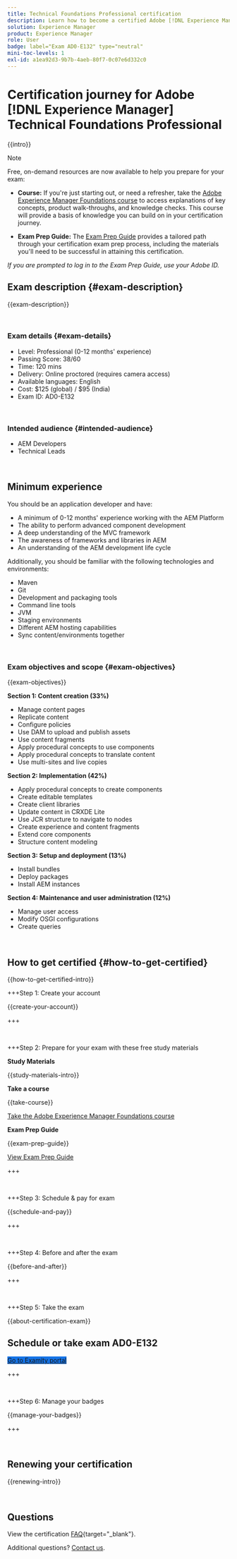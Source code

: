 ```yaml
---
title: Technical Foundations Professional certification
description: Learn how to become a certified Adobe [!DNL Experience Manager] Professional.
solution: Experience Manager
product: Experience Manager
role: User
badge: label="Exam AD0-E132" type="neutral"
mini-toc-levels: 1
exl-id: a1ea92d3-9b7b-4aeb-80f7-0c07e6d332c0
---
```

# Certification journey for Adobe [!DNL Experience Manager] Technical Foundations Professional

{{intro}}

>[!NOTE]
>
>Free, on-demand resources are now available to help you prepare for your exam:
>
>* **Course:** If you're just starting out, or need a refresher, take the [Adobe Experience Manager Foundations course](https://app.rockinfo.com/courses/240) to access explanations of key concepts, product walk-throughs, and knowledge checks. This course will provide a basis of knowledge you can build on in your certification journey.
>
>* **Exam Prep Guide:**  The [Exam Prep Guide](https://app.rockinfo.com/courses/124) provides a tailored path through your certification exam prep process, including the materials you'll need to be successful in attaining this certification.
>
>_If you are prompted to log in to the Exam Prep Guide, use your Adobe ID._

## Exam description {#exam-description}

{{exam-description}}

<br>

### Exam details {#exam-details}

* Level: Professional (0-12 months' experience)
* Passing Score: 38/60
* Time: 120 mins
* Delivery: Online proctored (requires camera access)
* Available languages: English
* Cost: $125 (global) / $95 (India)
* Exam ID: AD0-E132

<br>

### Intended audience {#intended-audience}

* AEM Developers
* Technical Leads

<br>

## Minimum experience

You should be an application developer and have:

* A minimum of 0-12 months' experience working with the AEM Platform
* The ability to perform advanced component development
* A deep understanding of the MVC framework
* The awareness of frameworks and libraries in AEM
* An understanding of the AEM development life cycle
 
 Additionally, you should be familiar with the following technologies and environments:

* Maven
* Git
* Development and packaging tools
* Command line tools
* JVM
* Staging environments
* Different AEM hosting capabilities
* Sync content/environments together

<br>

### Exam objectives and scope {#exam-objectives}

{{exam-objectives}}

**Section 1: Content creation (33%)**

* Manage content pages
* Replicate content
* Configure policies
* Use DAM to upload and publish assets
* Use content fragments
* Apply procedural concepts to use components
* Apply procedural concepts to translate content
* Use multi-sites and live copies

**Section 2: Implementation (42%)**

* Apply procedural concepts to create components
* Create editable templates
* Create client libraries
* Update content in CRXDE Lite
* Use JCR structure to navigate to nodes
* Create experience and content fragments
* Extend core components
* Structure content modeling

**Section 3: Setup and deployment (13%)**

* Install bundles
* Deploy packages
* Install AEM instances

**Section 4: Maintenance and user administration (12%)**

* Manage user access
* Modify OSGI configurations
* Create queries

<br>

## How to get certified {#how-to-get-certified}

{{how-to-get-certified-intro}}

+++Step 1: Create your account

{{create-your-account}}

+++

<br>

+++Step 2: Prepare for your exam with these free study materials

**Study Materials**

{{study-materials-intro}}

**Take a course**

{{take-course}}

[Take the Adobe Experience Manager Foundations course](https://app.rockinfo.com/courses/240)

**Exam Prep Guide**

{{exam-prep-guide}}

[View Exam Prep Guide](https://app.rockinfo.com/courses/124)


+++ 

<br>

+++Step 3: Schedule & pay for exam

{{schedule-and-pay}}

+++

<br>

+++Step 4: Before and after the exam

{{before-and-after}}

+++

<br>

+++Step 5: Take the exam

{{about-certification-exam}}

## Schedule or take exam AD0-E132

<a href="https://www.certmetrics.com/adobe/candidate/examity_sso.aspx?eid=AD0-E132" target="_blank" class="spectrum-Button spectrum-Button--fill spectrum-Button--accent spectrum-Button--sizeM is-margin-bottom-big-big at-element-click-tracking" style="background-color:#1473E6">
                    
 <span class="spectrum-Button-label has-no-wrap">
   Go to Examity portal
</span>
</a>

+++

<br>

+++Step 6: Manage your badges

{{manage-your-badges}}

+++

<br>

## Renewing your certification

{{renewing-intro}}

<br>

## Questions

View the certification [FAQ](https://experienceleague.adobe.com/docs/certification/certification/faq.html){target="_blank"}.

Additional questions? [Contact us](mailto:certif@adobe.com).


